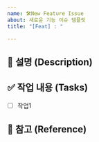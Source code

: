 ```yaml
---
name: 🛠New Feature Issue
about: 새로운 기능 이슈 템플릿 
title: "[Feat] : "

---
```


## 📝 설명 (Description)

<!-- 설명을 추가해주세요 -->

## ✅ 작업 내용 (Tasks)

- [ ] 작업1

## 👀 참고 (Reference)

<!-- 관련 링크나 이미지가 있다면 첨부해주세요. -->